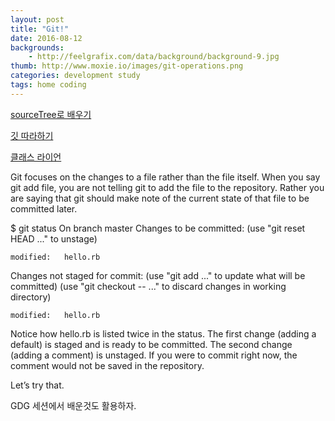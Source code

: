 ```yaml
---
layout: post
title: "Git!"
date: 2016-08-12
backgrounds:
    - http://feelgrafix.com/data/background/background-9.jpg
thumb: http://www.moxie.io/images/git-operations.png
categories: development study
tags: home coding
---
```



[sourceTree로 배우기](http://greatgift.tistory.com/36)

[깃 따라하기](http://gitimmersion.com/lab_06.html)

[클래스 라이언](http://class.likelion.net/tutorials/8)

Git focuses on the changes to a file rather than the file itself. When you say git add file, you are not telling git to add the file to the repository. Rather you are saying that git should make note of the current state of that file to be committed later.

$ git status
On branch master
Changes to be committed:
  (use "git reset HEAD <file>..." to unstage)

	modified:   hello.rb

Changes not staged for commit:
  (use "git add <file>..." to update what will be committed)
  (use "git checkout -- <file>..." to discard changes in working directory)

	modified:   hello.rb

Notice how hello.rb is listed twice in the status. The first change (adding a default) is staged and is ready to be committed. The second change (adding a comment) is unstaged. If you were to commit right now, the comment would not be saved in the repository.

Let’s try that.

GDG 세션에서 배운것도 활용하자.
